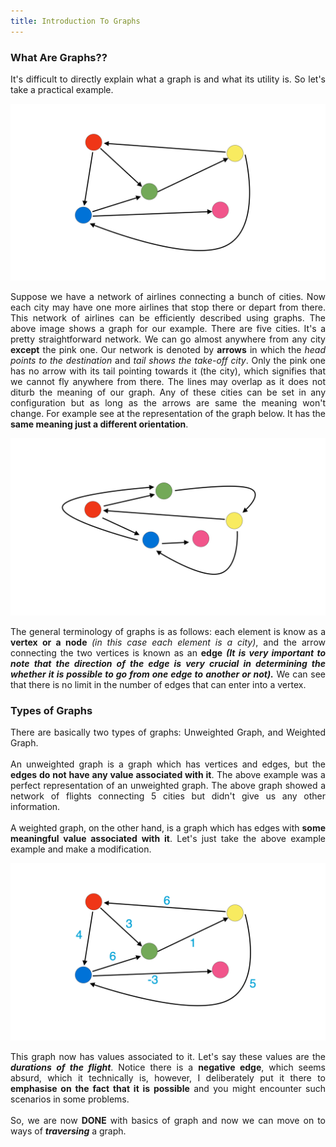 ```yaml
---
title: Introduction To Graphs
---
```


### What Are Graphs??

<div style="text-align: justify">
It's difficult to directly explain what a graph is and what its utility is. So let's take a practical example.
</div>

![Airline Network](/images/Graph_1.png "Airline Network")

<div style="text-align: justify">
Suppose we have a network of airlines connecting a bunch of cities. Now each city may have one more airlines that stop there or depart from there. This network of airlines can be efficiently described using graphs. The above image shows a graph for our example. There are five cities. It's a pretty straightforward network. We can go almost anywhere from any city <b>except</b> the pink one. Our network is denoted by <b>arrows</b> in which the <em>head points to the destination</em> and <em>tail shows the take-off city</em>. Only the pink one has no arrow with its tail pointing towards it (the city), which signifies that we cannot fly anywhere from there. The lines may overlap as it does not diturb the meaning of our graph. Any of these cities can be set in any configuration but as long as the arrows are same the meaning won't change. For example see at the representation of the graph below. It has the <b>same meaning just a different orientation</b>. 
</div>

![Airline Network](/images/Graph_1re.png "Airline Network")

<div style="text-align: justify">
The general terminology of graphs is as follows: each element is know as a <b>vertex or a node </b><em>(in this case each element is a city)</em>, and the arrow connecting the two vertices is known as an <b>edge</b> <b><em>(It is very important to note that the direction of the edge is very crucial in determining the whether it is possible to go from one edge to another or not).</em></b> We can see that there is no limit in the number of edges that can enter into a vertex.
</div> 

### Types of Graphs

<div style="text-align: justify">
There are basically two types of graphs: Unweighted Graph, and Weighted Graph. 
<br>
<br>
An unweighted graph is a graph which has vertices and edges, but the <b>edges do not have any value associated with it</b>. The above example was a perfect representation of an unweighted graph. The above graph showed a network of flights connecting 5 cities but didn't give us any other information.
<br>
<br>
A weighted graph, on the other hand, is a graph which has edges with <b>some meaningful value associated with it</b>. Let's just take the above example example and make a modification.
</div>

![Weighted Airline Network](/images/Graph_2.png "Weighted Airline Network")

<div style="text-align: justify">
This graph now has values associated to it. Let's say these values are the <b><em>durations of the flight</em></b>. Notice there is a <b>negative edge</b>, which seems absurd, which it technically is, however, I deliberately put it there to <b>emphasise on the fact that it is possible</b> and you might encounter such scenarios in some problems.
<br>
<br>
So, we are now <b>DONE</b> with basics of graph and now we can move on to ways of <em><b>traversing</b></em> a graph.
</div>
